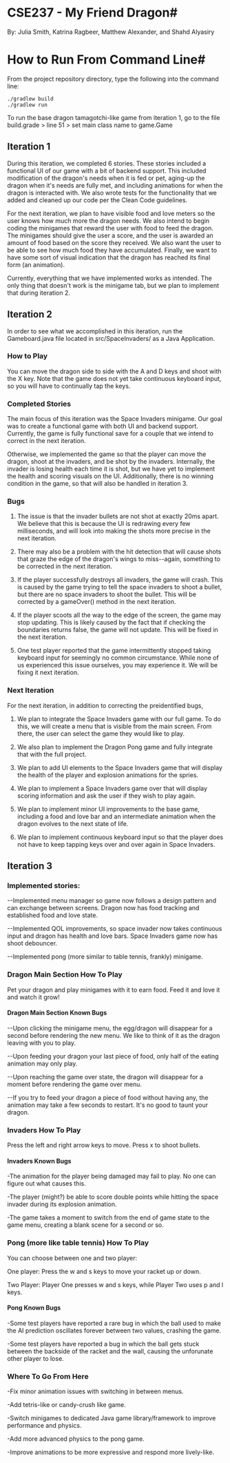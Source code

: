 # CSE237 - My Friend Dragon#
By: Julia Smith, Katrina Ragbeer, Matthew Alexander, and Shahd Alyasiry

# How to Run From Command Line#
From the project repository directory, type the following into the command line:

```
./gradlew build
./gradlew run
```

To run the base dragon tamagotchi-like game from iteration 1, go to the file build.grade > line 51 > set main class name to game.Game

## Iteration 1 ##
During this iteration, we completed 6 stories. These stories included a functional UI of our game with a bit of backend support.
This included modification of the dragon's needs when it is fed or pet, aging-up the dragon when it's needs are fully met, and 
including animations for when the dragon is interacted with. We also wrote tests for the functionality that we added and cleaned
up our code per the Clean Code guidelines.

For the next iteration, we plan to have visible food and love meters so the user knows how much more the dragon needs. We also
intend to begin coding the minigames that reward the user with food to feed the dragon. The minigames should give the user a 
score, and the user is awarded an amount of food based on the score they received. We also want the user to be able to see how 
much food they have accumulated. Finally, we want to have some sort of visual indication that the dragon has reached its final
form (an animation).

Currently, everything that we have implemented works as intended. The only thing that doesn't work is the minigame tab, but we
plan to implement that during iteration 2.

## Iteration 2 ##
In order to see what we accomplished in this iteration, run the Gameboard.java file located in src/SpaceInvaders/ as a Java
Application.

### How to Play 

You can move the dragon side to side with the A and D keys and shoot with the X key. Note that the game does not yet take continuous keyboard input, so you will have to continually tap the keys.

### Completed Stories

The main focus of this iteration was the Space Invaders minigame. Our goal was to create a functional game with both UI and
backend support. Currently, the game is fully functional save for a couple that we intend to correct in the next
iteration. 

Otherwise, we implemented the game so that the player can move the dragon, shoot at the invaders, and be shot by the invaders.
Internally, the invader is losing health each time it is shot, but we have yet to implement the health and scoring visuals on
the UI. Additionally, there is no winning condition in the game, so that will also be handled in iteration 3.

### Bugs
1) The issue is that the invader bullets are not shot at exactly 20ms apart. We believe that this is because
the UI is redrawing every few milliseconds, and will look into making the shots more precise in the next iteration.

2) There may also be a problem with the hit detection that will cause shots that graze the edge of the dragon's wings to miss--again, something to be corrected in the next iteration.

3) If the player successfully destroys all invaders, the game will crash. This is caused by the game trying to tell the space invaders to shoot a bullet, but there are no space invaders to shoot the bullet. This will be corrected by a gameOver() method in the next iteration.

4) If the player scoots all the way to the edge of the screen, the game may stop updating. This is likely caused by the fact that if checking the boundaries returns false, the game will not update. This will be fixed in the next iteration.

5) One test player reported that the game intermittently stopped taking keyboard input for seemingly no common circumstance. While none of us experienced this issue ourselves, you may experience it. We will be fixing it next iteration.

### Next Iteration ###

For the next iteration, in addition to correcting the preidentified bugs, 
1) We plan to integrate the Space Invaders game with our full game. To do this, we will create a menu that is visible from the main screen. From there, the user can select the game they would like to play. 

2) We also plan to implement the Dragon Pong game and fully integrate that with the full project.

3) We plan to add UI elements to the Space Invaders game that will display the health of the player and explosion animations for the spries.

4) We plan to implement a Space Invaders game over that will display scoring information and ask the user if they wish to play again.

5) We plan to implement minor UI improvements to the base game, including a food and love bar and an intermediate animation when the dragon evolves to the next state of life.

6) We plan to implement continuous keyboard input so that the player does not have to keep tapping keys over and over again in Space Invaders.

## Iteration 3 ##

### Implemented stories: ###
--Implemented menu manager so game now follows a design pattern and can exchange between screens. Dragon now has food tracking and established food and love state.

--Implemented QOL improvements, so space invader now takes continuous input and dragon has health and love bars. Space Invaders game now has shoot debouncer.

--Implemented pong (more similar to table tennis, frankly) minigame.

### Dragon Main Section How To Play ###
Pet your dragon and play minigames with it to earn food. Feed it and love it and watch it grow!

#### Dragon Main Section Known Bugs ####

--Upon clicking the minigame menu, the egg/dragon will disappear for a second before rendering the new menu. We like to think of it as the dragon leaving with you to play.

--Upon feeding your dragon your last piece of food, only half of the eating animation may only play.

--Upon reaching the game over state, the dragon will disappear for a moment before rendering the game over menu.

--If you try to feed your dragon a piece of food without having any, the animation may take a few seconds to restart. It's no good to taunt your dragon.


### Invaders How To Play ###

Press the left and right arrow keys to move. Press x to shoot bullets.

#### Invaders Known Bugs ####

-The animation for the player being damaged may fail to play. No one can figure out what causes this.

-The player (might?) be able to score double points while hitting the space invader during its explosion animation.

-The game takes a moment to switch from the end of game state to the game menu, creating a blank scene for a second or so.

### Pong (more like table tennis) How To Play ###
You can choose between one and two player:

One player: Press the w and s keys to move your racket up or down.

Two Player: Player One presses w and s keys, while Player Two uses p and l keys.

#### Pong Known Bugs ####

-Some test players have reported a rare bug in which the ball used to make the AI prediction oscillates forever between two values, crashing the game.

-Some test players have reported a bug in which the ball gets stuck between the backside of the racket and the wall, causing the unforunate other player to lose.


### Where To Go From Here ###

-Fix minor animation issues with switching in between menus.

-Add tetris-like or candy-crush like game.

-Switch minigames to dedicated Java game library/framework to improve performance and physics.

-Add more advanced physics to the pong game.

-Improve animations to be more expressive and respond more lively-like.






